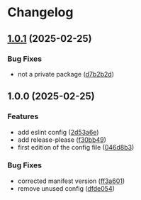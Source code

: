 # Changelog

## [1.0.1](https://github.com/rvanbaalen/eslint-config/compare/eslint-config-v1.0.0...eslint-config-v1.0.1) (2025-02-25)


### Bug Fixes

* not a private package ([d7b2b2d](https://github.com/rvanbaalen/eslint-config/commit/d7b2b2d84fbfb059c705190f1511e454594ab2df))

## 1.0.0 (2025-02-25)


### Features

* add eslint config ([2d53a6e](https://github.com/rvanbaalen/eslint-config/commit/2d53a6e1705794d23033ae1a51cb6012f2e116e3))
* add release-please ([f30bb49](https://github.com/rvanbaalen/eslint-config/commit/f30bb49c74362d241d79b9ef563d89460a21b02f))
* first edition of the config file ([046d8b3](https://github.com/rvanbaalen/eslint-config/commit/046d8b3d18666d0f6afb779262002aa1e2b3aa41))


### Bug Fixes

* corrected manifest version ([ff3a601](https://github.com/rvanbaalen/eslint-config/commit/ff3a601d3ab4da3e4fe67c0eb62a1d746d2b8c71))
* remove unused config ([dfde054](https://github.com/rvanbaalen/eslint-config/commit/dfde054d06999ecf22dfc354523820a6923f501a))
